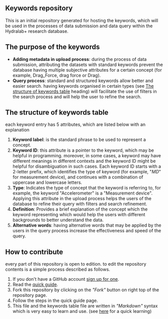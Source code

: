 ## Keywords repository
This is an initial repository generated for hosting the keywords, which will be used in the processes of data submission and data query within the Hydralab+ research database.

## The purpose of the keywords
* __Adding metadata in upload process__:
during the process of data submission, attributing the datasets with standard keywords prevent the database having multiple subjective attributes for a certain concept (for example, Drag_Force, drag force or Drag). 
* __Query process__:
standard and structured keywords allow better and easier search. having keywords organised in certain types (see [The structure of keywords table](#str) heading) will facilitate the use of filters in the search process and will help the user to refine the search.

## <a name="str"></a>The structure of keywords table
each keyword entry has 5 attributes, which are listed below with an explanation
1. __Keyword label__: is the standard phrase to be used to represent a concept.
2. __Keyword ID__: this attribute is a pointer to the keyword, which may be helpful in programming. moreover, in some cases, a keyword may have different meanings in different contexts and the keyword ID might be helpful for disambiguation in such cases. Each keyword ID starts with a 2-letter prefix, which identifies the type of keyword (for example, "_MD_" for measurement device), and continues with a combination of uppercase and lowercase letters.
3. __Type__: Indicates the type of concept that the keyword is referring to, for example, the keyword "Accelerometer" is a "Measurement device". Applying this attribute in the upload process helps the users of the database to refine their query with filters and search refinement.
4. __Definition__: Provides a brief explanation of the concept which the keyword representing which would help the users with different backgrounds to better understand the data.
2. __Alternative words__: having alternative words that may be applied by the users in the query process increase the effectiveness and speed of the query.

## How to contribute
every part of this repository is open to edition. to edit the repository contents is a simple process described as follows.
1. If you don't have a GitHub account [sign up for one](https://github.com/join).
2. Read the [quick guide](https://guides.github.com/activities/hello-world/).
3. Fork this repository by clicking on the _"Fork"_ button on right top of the repository page.
4. Follow the steps in the quick guide page.
5. This file and the keywords table file are written in _"Markdown"_ syntax which is very easy to learn and use. (see [here](https://guides.github.com/features/mastering-markdown/) for a quick learning)
